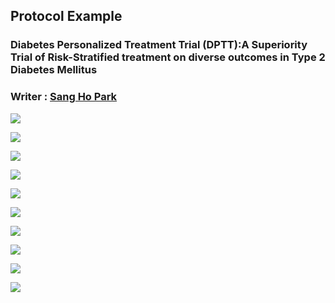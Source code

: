 ## Protocol Example

### Diabetes Personalized Treatment Trial (DPTT):A Superiority Trial of Risk-Stratified treatment on diverse outcomes in Type 2 Diabetes Mellitus

### Writer : [Sang Ho Park](https://www.linkedin.com/in/shstat1729/)

![](../pics/slide1.jpeg)

![](../pics/slide2.jpeg)

![](../pics/slide3.jpeg)

![](../pics/slide4.jpeg)

![](../pics/slide5.jpeg)

![](../pics/slide6.jpeg)

![](../pics/slide7.jpeg)

![](../pics/slide8.jpeg)

![](../pics/slide9.jpeg)

![](../pics/slide10.jpeg)
